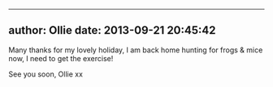 
---
author: Ollie
date: 2013-09-21 20:45:42
---
Many thanks for my lovely holiday, I am back home hunting for frogs &amp; mice now,  I need to get the exercise! 

See you soon,
Ollie xx

